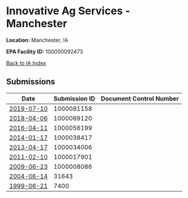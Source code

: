 # Innovative Ag Services - Manchester

**Location:** Manchester, IA

**EPA Facility ID:** 100000092473

[Back to IA Index](../../index.md)

## Submissions

| Date | Submission ID | Document Control Number |
|------|--------------|-------------------------|
| [2019-07-10](submissions/1000081158.md) | 1000081158 |  |
| [2018-04-06](submissions/1000069120.md) | 1000069120 |  |
| [2016-04-11](submissions/1000056199.md) | 1000056199 |  |
| [2014-01-17](submissions/1000038417.md) | 1000038417 |  |
| [2013-04-17](submissions/1000034006.md) | 1000034006 |  |
| [2011-02-10](submissions/1000017901.md) | 1000017901 |  |
| [2009-06-23](submissions/1000008086.md) | 1000008086 |  |
| [2004-06-14](submissions/31643.md) | 31643 |  |
| [1999-06-21](submissions/7400.md) | 7400 |  |
